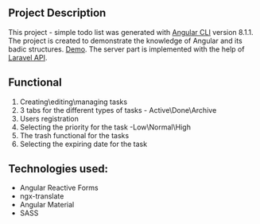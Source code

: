 ## Project Description

This project - simple todo list was generated with [Angular CLI](https://github.com/angular/angular-cli) version 8.1.1. The project is created to demonstrate the knowledge of Angular and its badic structures. [Demo](https://maggot28.site). The server part is implemented with the help of [Laravel API](https://https://github.com/maggot28/laravel-api-todo). 

## Functional

1. Creating\editing\managing tasks
1. 3 tabs for the different types of tasks - Active\Done\Archive
1. Users registration
1. Selecting the priority for the task -Low\Normal\High
1. The trash functional for the tasks
1. Selecting the expiring date for the task

## Technologies used:

* Angular Reactive Forms
* ngx-translate
* Angular Material
* SASS